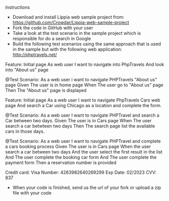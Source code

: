 Instructions 
- Download and install Lippia web sample project from: https://github.com/Crowdar/Lippia-web-sample-project 
- Fork the code in GitHub with your user 
- Take a look at the test scenario in the sample project which is responsible for do a search in Google 
- Build the following test scenarios using the same approach that is used in the sample but with the following web application: http://phptravels.net/ 
 
Feature: Initial page 
As web user 
I want to navigate into PhpTravels 
And look into "About us" page 
 
@Test 
Scenario: As a web user i want to navigate PHPTravels "About us" page 
Given The user is in home page 
When The user go to "About us" page 
Then The "About us" page is displayed 
 
Feature: Initial page 
As a web user 
I want to navigate PhpTravels Cars web page 
And search a Car using Chicago as a location and complete the form. 
 
@Test 
Scenario: As a web user I want to navigate PHPTravel and search a Car between two days. 
Given The user is in Cars page 
When The user search a car betwteen two days 
Then The search page list the available cars in those days. 
 
@Test 
Scenario: As a web user I want to navigate PHPTravel and complete a cars booking process 
Given The user is in Cars page 
When the user search a car between two days 
And the user select the first result in the list 
And The user complete the booking car form 
And The user complete the payment form <payment data provided below> 
Then a reservation number is provided 
 
Credit card: Visa 
Number: 4263982640269299 
Exp Date: 02/2023 
CVV: 837 
 
- When your code is finished, send us the url of your fork or upload a zip file with your code 